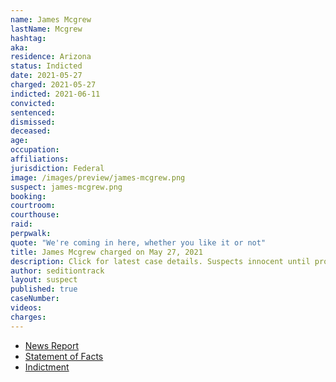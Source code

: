 ```yaml
---
name: James Mcgrew
lastName: Mcgrew
hashtag:
aka:
residence: Arizona
status: Indicted
date: 2021-05-27
charged: 2021-05-27
indicted: 2021-06-11
convicted:
sentenced:
dismissed:
deceased:
age:
occupation:
affiliations:
jurisdiction: Federal
image: /images/preview/james-mcgrew.png
suspect: james-mcgrew.png
booking:
courtroom:
courthouse:
raid:
perpwalk:
quote: "We're coming in here, whether you like it or not"
title: James Mcgrew charged on May 27, 2021
description: Click for latest case details. Suspects innocent until proven guilty.
author: seditiontrack
layout: suspect
published: true
caseNumber:
videos:
charges:
---
```

- [News Report](https://www.azcentral.com/story/news/local/arizona/2021/06/02/james-burton-mcgrew-king-james-belly-tattoo-arrested-arizona-striking-2-officers-capitol-riot-jan-6/7499980002/)
- [Statement of Facts](https://www.justice.gov/usao-dc/case-multi-defendant/file/1400856/download)
- [Indictment](https://www.justice.gov/usao-dc/case-multi-defendant/file/1410716/download)
